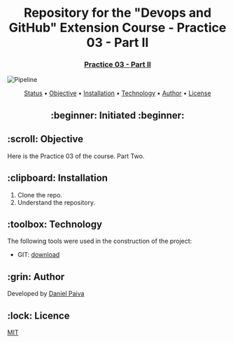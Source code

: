 <h1 align="center">Repository for the "Devops and GitHub" Extension Course - Practice 03 - Part II</h1>
<h3 align="center">
<a href="https://github.com/danhpaiva/university-git-devops-pratice03-part-II" target="_blank">Practice 03 - Part II</a>
</h3>

![Pipeline](https://github.com/danhpaiva/university-git-devops-pratice03-part-II/tree/main/.github/workflows/Pipeline/badge.svg)

<p align="center">
 <a href="#status">Status</a> • 
 <a href="#objective">Objective</a> •
 <a href="#installation">Installation</a> • 
 <a href="#technology">Technology</a> • 
 <a href="#author">Author</a> •
 <a href="#licence">License</a>
</p>

<h2 align="center" id=status> 
	:beginner: Initiated :beginner:
</h2>

<h2 id=objective>:scroll: Objective</h2>
<p>Here is the Practice 03 of the course. Part Two.</p>

<h2 id=installation>:clipboard: Installation</h2>

1. Clone the repo.
2. Understand the repository.

<h2 id=technology>:toolbox: Technology</h2>

The following tools were used in the construction of the project:

- GIT: <a href="https://git-scm.com/">download</a>

<h2 id=author>:grin: Author</h2>

Developed by <a href="https://www.linkedin.com/in/danhpaiva/" target="_blank">Daniel Paiva</a>

<h2 id=licence>:lock: Licence</h2>
<a href="https://github.com/danhpaiva/university-git-devops-pratice03-part-II" target="_blank">MIT</a>